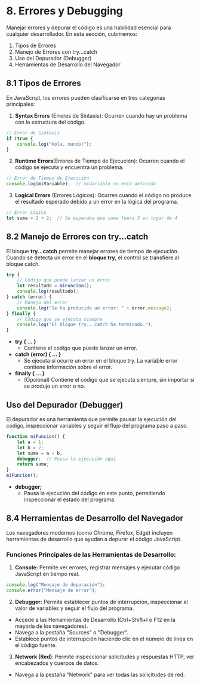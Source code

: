 # 8. Errores y Debugging
Manejar errores y depurar el código es una habilidad esencial para cualquier desarrollador. En esta sección, cubriremos:

1. Tipos de Errores
2. Manejo de Errores con try...catch
3. Uso del Depurador (Debugger)
4. Herramientas de Desarrollo del Navegador

## 8.1 Tipos de Errores
En JavaScript, los errores pueden clasificarse en tres categorías principales:

1. **Syntax Errors** (Errores de Sintaxis): Ocurren cuando hay un problema con la estructura del código.
```js
// Error de Sintaxis
if (true {
    console.log("Hola, mundo!");
}
```
2. **Runtime Errors**(Errores de Tiempo de Ejecución): Ocurren cuando el código se ejecuta y encuentra un problema.

```js
// Error de Tiempo de Ejecución
console.log(miVariable);  // miVariable no está definida
```
3. **Logical Errors** (Errores Lógicos): Ocurren cuando el código no produce el resultado esperado debido a un error en la lógica del programa.
```js
// Error Lógico
let suma = 2 + 2;  // Se esperaba que suma fuera 5 en lugar de 4
```
## 8.2 Manejo de Errores con try...catch
El bloque **try...catch** permite manejar errores de tiempo de ejecución. Cuando se detecta un error en el **bloque try**, el control se transfiere al bloque catch.


```js
try {
    // Código que puede lanzar un error
    let resultado = miFuncion();
    console.log(resultado);
} catch (error) {
    // Manejo del error
    console.log("Se ha producido un error: " + error.message);
} finally {
    // Código que se ejecuta siempre
    console.log("El bloque try...catch ha terminado.");
}
```
- **try { ... }**
    - Contiene el código que puede lanzar un error.
- **catch (error) { ... }**
    - Se ejecuta si ocurre un error en el bloque try. La variable error contiene información sobre el error.
- **finally { ... }**
    - (Opcional) Contiene el código que se ejecuta siempre, sin importar si se produjo un error o no.

## Uso del Depurador (Debugger)
El depurador es una herramienta que permite pausar la ejecución del código, inspeccionar variables y seguir el flujo del programa paso a paso.
```js
function miFuncion() {
    let a = 1;
    let b = 2;
    let suma = a + b;
    debugger;  // Pausa la ejecución aquí
    return suma;
}
miFuncion();
```
- **debugger;**
  - Pausa la ejecución del código en este punto, permitiendo inspeccionar el estado del programa.

## 8.4 Herramientas de Desarrollo del Navegador

Los navegadores modernos (como Chrome, Firefox, Edge) incluyen herramientas de desarrollo que ayudan a depurar el código JavaScript.

### Funciones Principales de las Herramientas de Desarrollo:

1. **Console:** Permite ver errores, registrar mensajes y ejecutar código JavaScript en tiempo real.
```js
console.log("Mensaje de depuración");
console.error("Mensaje de error");
```
2. **Debugger:** Permite establecer puntos de interrupción, inspeccionar el valor de variables y seguir el flujo del programa.
- Accede a las Herramientas de Desarrollo (Ctrl+Shift+I o F12 en la mayoría de los navegadores).
- Navega a la pestaña "Sources" o "Debugger".
- Establece puntos de interrupción haciendo clic en el número de línea en el código fuente.

3. **Network (Red)**: Permite inspeccionar solicitudes y respuestas HTTP, ver encabezados y cuerpos de datos.
- Navega a la pestaña "Network" para ver todas las solicitudes de red.
```js

```

```js

```

```js

```

```js

```

```js

```

```js

```
